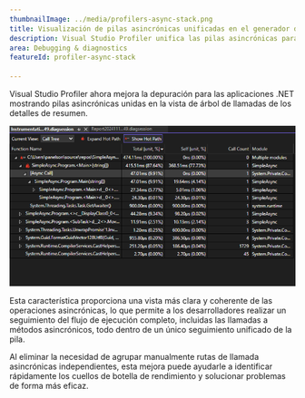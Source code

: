 ```yaml
---
thumbnailImage: ../media/profilers-async-stack.png
title: Visualización de pilas asincrónicas unificadas en el generador de perfiles
description: Visual Studio Profiler unifica las pilas asincrónicas para simplificar la generación de perfiles de .NET.
area: Debugging & diagnostics
featureId: profiler-async-stack

---
```



Visual Studio Profiler ahora mejora la depuración para las aplicaciones .NET mostrando pilas asincrónicas unidas en la vista de árbol de llamadas de los detalles de resumen.

![Pilas asincrónicas unificadas del generador de perfiles](../media/profilers-async-stack.png)

Esta característica proporciona una vista más clara y coherente de las operaciones asincrónicas, lo que permite a los desarrolladores realizar un seguimiento del flujo de ejecución completo, incluidas las llamadas a métodos asincrónicos, todo dentro de un único seguimiento unificado de la pila.

Al eliminar la necesidad de agrupar manualmente rutas de llamada asincrónicas independientes, esta mejora puede ayudarle a identificar rápidamente los cuellos de botella de rendimiento y solucionar problemas de forma más eficaz.
